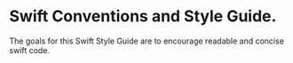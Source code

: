 # Swift Conventions and Style Guide.

The goals for this Swift Style Guide are to encourage readable and concise swift code.


